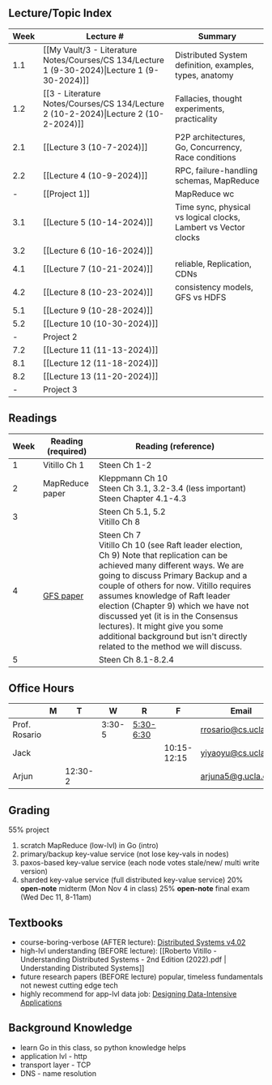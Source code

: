 ## Lecture/Topic Index

| Week | Lecture #                                                                                     | Summary                                                         |
| ---- | --------------------------------------------------------------------------------------------- | --------------------------------------------------------------- |
| 1.1  | [[My Vault/3 - Literature Notes/Courses/CS 134/Lecture 1 (9-30-2024)\|Lecture 1 (9-30-2024)]] | Distributed System definition, examples, types, anatomy         |
| 1.2  | [[3 - Literature Notes/Courses/CS 134/Lecture 2 (10-2-2024)\|Lecture 2 (10-2-2024)]]          | Fallacies, thought experiments, practicality                    |
| 2.1  | [[Lecture 3 (10-7-2024)]]                                                                     | P2P architectures, Go, Concurrency, Race conditions             |
| 2.2  | [[Lecture 4 (10-9-2024)]]                                                                     | RPC, failure-handling schemas, MapReduce                        |
| -    | [[Project 1]]                                                                                 | MapReduce wc                                                    |
| 3.1  | [[Lecture 5 (10-14-2024)]]                                                                    | Time sync, physical vs logical clocks, Lambert vs Vector clocks |
| 3.2  | [[Lecture 6 (10-16-2024)]]                                                                    |                                                                 |
| 4.1  | [[Lecture 7 (10-21-2024)]]                                                                    | reliable, Replication, CDNs                                     |
| 4.2  | [[Lecture 8 (10-23-2024)]]                                                                    | consistency models, GFS vs HDFS                                 |
| 5.1  | [[Lecture 9 (10-28-2024)]]                                                                    |                                                                 |
| 5.2  | [[Lecture 10 (10-30-2024)]]                                                                   |                                                                 |
| -    | Project 2                                                                                     |                                                                 |
| 7.2  | [[Lecture 11 (11-13-2024)]]                                                                   |                                                                 |
| 8.1  | [[Lecture 12 (11-18-2024)]]                                                                   |                                                                 |
| 8.2  | [[Lecture 13 (11-20-2024)]]                                                                   |                                                                 |
| -    | Project 3                                                                                     |                                                                 |
## Readings

| Week | Reading (required)                                                                                           | Reading (reference)                                                                                                                                                                                                                                                                                                                                                                                                                             |     |
| ---- | ------------------------------------------------------------------------------------------------------------ | ----------------------------------------------------------------------------------------------------------------------------------------------------------------------------------------------------------------------------------------------------------------------------------------------------------------------------------------------------------------------------------------------------------------------------------------------- | --- |
| 1    | Vitillo Ch 1                                                                                                 | Steen Ch 1-2                                                                                                                                                                                                                                                                                                                                                                                                                                    |     |
| 2    | MapReduce paper                                                                                              | Kleppmann Ch 10<br>Steen Ch 3.1, 3.2-3.4 (less important) <br>Steen Chapter 4.1-4.3                                                                                                                                                                                                                                                                                                                                                             |     |
| 3    |                                                                                                              | Steen Ch 5.1, 5.2 <br>Vitillo Ch 8                                                                                                                                                                                                                                                                                                                                                                                                              |     |
| 4    | <br>[GFS paper](https://static.googleusercontent.com/media/research.google.com/en//archive/gfs-sosp2003.pdf) | Steen Ch 7<br>Vitillo Ch 10 (see Raft leader election, Ch 9) Note that replication can be achieved many different ways. We are going to discuss Primary Backup and a couple of others for now. Vitillo requires assumes knowledge of Raft leader election (Chapter 9) which we have not discussed yet (it is in the Consensus lectures). It might give you some additional background but isn't directly related to the method we will discuss. |     |
| 5    |                                                                                                              | Steen Ch 8.1-8.2.4                                                                                                                                                                                                                                                                                                                                                                                                                              |     |

## Office Hours

|               | M   | T       | W      | R                                                | F           | Email                | Office        |
| ------------- | --- | ------- | ------ | ------------------------------------------------ | ----------- | -------------------- | ------------- |
| Prof. Rosario |     |         | 3:30-5 | [5:30-6:30](https://ucla.zoom.us/my/ryanrosario) |             | rrosario@cs.ucla.edu | Boelter 3531A |
| Jack          |     |         |        |                                                  | 10:15-12:15 | yiyaoyu@cs.ucla.edu  | Boelter 3278  |
| Arjun         |     | 12:30-2 |        |                                                  |             | arjuna5@g.ucla.edu   | Boelter 3286  |

## Grading
55% project
1. scratch MapReduce (low-lvl) in Go (intro)
2. primary/backup key-value service (not lose key-vals in nodes)
3. paxos-based key-value service (each node votes stale/new/ multi write version)
4. sharded key-value service (full distributed key-value service)
20% **open-note** midterm (Mon Nov 4 in class)
25% **open-note** final exam (Wed Dec 11, 8-11am)
## Textbooks
- course-boring-verbose (AFTER lecture): [Distributed Systems v4.02](https://www.distributed-systems.net/index.php/books/ds4/ds4-ebook/)
- high-lvl understanding (BEFORE lecture): [[Roberto Vitillo - Understanding Distributed Systems - 2nd Edition (2022).pdf | Understanding Distributed Systems]]
- future research papers (BEFORE lecture)
	popular, timeless fundamentals not newest cutting edge tech
- highly recommend for app-lvl data job: [Designing Data-Intensive Applications](https://learning.oreilly.com/videos/designing-data-intensive-applications/9781663728289/)
## Background Knowledge
- learn Go in this class, so python knowledge helps
- application lvl - http
- transport layer - TCP
- DNS - name resolution
